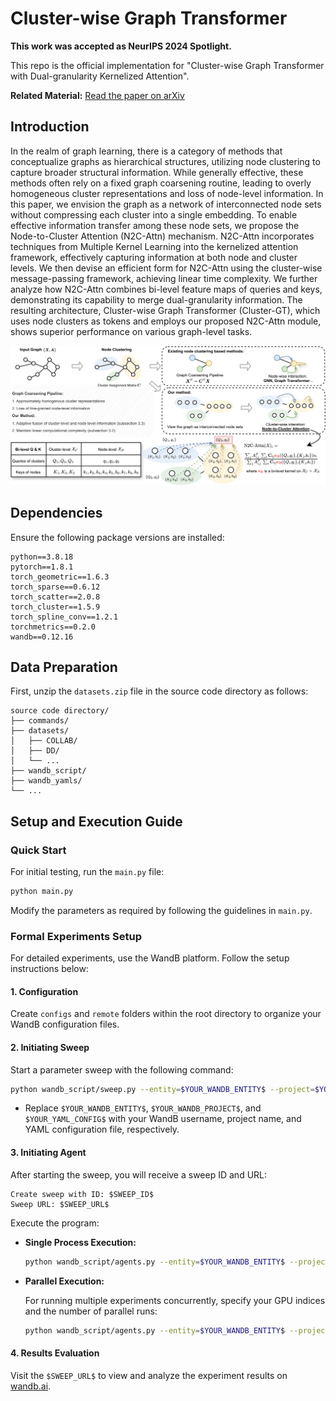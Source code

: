 # Cluster-wise Graph Transformer

**This work was accepted as NeurIPS 2024 Spotlight.**

This repo is the official implementation for "Cluster-wise Graph Transformer with Dual-granularity Kernelized Attention".

**Related Material:** [Read the paper on arXiv](https://arxiv.org/abs/2410.06746)


## Introduction

In the realm of graph learning, there is a category of methods that conceptualize graphs as hierarchical structures, utilizing node clustering to capture broader structural information. While generally effective, these methods often rely on a fixed graph coarsening routine, leading to overly homogeneous cluster representations and loss of node-level information. In this paper, we envision the graph as a network of interconnected node sets without compressing each cluster into a single embedding. To enable effective information transfer among these node sets, we propose the Node-to-Cluster Attention (N2C-Attn) mechanism. N2C-Attn incorporates techniques from Multiple Kernel Learning into the kernelized attention framework, effectively capturing information at both node and cluster levels. We then devise an efficient form for N2C-Attn using the cluster-wise message-passing framework, achieving linear time complexity. We further analyze how N2C-Attn combines bi-level feature maps of queries and keys, demonstrating its capability to merge dual-granularity information. The resulting architecture, Cluster-wise Graph Transformer (Cluster-GT), which uses node clusters as tokens and employs our proposed N2C-Attn module, shows superior performance on various graph-level tasks.

![Node-to-Cluster Attention Module](figs/N2CAttn.png)

## Dependencies

Ensure the following package versions are installed:

```plaintext
python==3.8.18
pytorch==1.8.1
torch_geometric==1.6.3
torch_sparse==0.6.12
torch_scatter==2.0.8
torch_cluster==1.5.9
torch_spline_conv==1.2.1
torchmetrics==0.2.0
wandb==0.12.16
```

## Data Preparation

First, unzip the `datasets.zip` file in the source code directory as follows:

```
source code directory/
├── commands/
├── datasets/
│   ├── COLLAB/
│   ├── DD/
│   └── ...
├── wandb_script/
├── wandb_yamls/
└── ...
```

## Setup and Execution Guide

### Quick Start

For initial testing, run the `main.py` file:

```bash
python main.py
```

Modify the parameters as required by following the guidelines in `main.py`.

### Formal Experiments Setup

For detailed experiments, use the WandB platform. Follow the setup instructions below:

#### 1. Configuration

Create `configs` and `remote` folders within the root directory to organize your WandB configuration files.

#### 2. Initiating Sweep

Start a parameter sweep with the following command:

```bash
python wandb_script/sweep.py --entity=$YOUR_WANDB_ENTITY$ --project=$YOUR_WANDB_PROJECT$ --source=file --info=$YOUR_YAML_CONFIG$
```

- Replace `$YOUR_WANDB_ENTITY$`, `$YOUR_WANDB_PROJECT$`, and `$YOUR_YAML_CONFIG$` with your WandB username, project name, and YAML configuration file, respectively.

#### 3. Initiating Agent

After starting the sweep, you will receive a sweep ID and URL:

```plaintext
Create sweep with ID: $SWEEP_ID$
Sweep URL: $SWEEP_URL$
```

Execute the program:

- **Single Process Execution:**

  ```bash
  python wandb_script/agents.py --entity=$YOUR_WANDB_ENTITY$ --project=$YOUR_WANDB_PROJECT$ --sweep_id=$SWEEP_ID$ --gpu_allocate=$INDEX_GPU$:1 --wandb_base=remote --mode=one-by-one --save_model=False
  ```

- **Parallel Execution:**

  For running multiple experiments concurrently, specify your GPU indices and the number of parallel runs:

  ```bash
  python wandb_script/agents.py --entity=$YOUR_WANDB_ENTITY$ --project=$YOUR_WANDB_PROJECT$ --sweep_id=$SWEEP_ID$ --gpu_allocate=$INDEX_GPU_1$:$PARALLEL_RUNS$-$INDEX_GPU_2$:$PARALLEL_RUNS$ --wandb_base=remote --mode=parallel --save_model=False
  ```

#### 4. Results Evaluation

Visit the `$SWEEP_URL$` to view and analyze the experiment results on [wandb.ai](https://wandb.ai).
